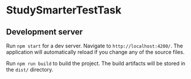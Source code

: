 # StudySmarterTestTask

## Development server

Run `npm start` for a dev server. Navigate to `http://localhost:4200/`. The application will automatically reload if you change any of the source files.

Run `npm run build` to build the project. The build artifacts will be stored in the `dist/` directory.
